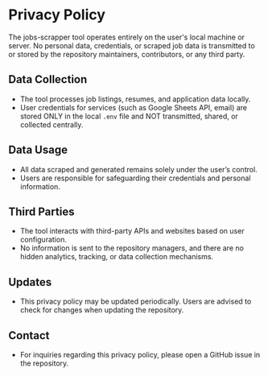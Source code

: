 # Privacy Policy

The jobs-scrapper tool operates entirely on the user's local machine or server. No personal data, credentials, or scraped job data is transmitted to or stored by the repository maintainers, contributors, or any third party.

## Data Collection
- The tool processes job listings, resumes, and application data locally.
- User credentials for services (such as Google Sheets API, email) are stored ONLY in the local `.env` file and NOT transmitted, shared, or collected centrally.

## Data Usage
- All data scraped and generated remains solely under the user’s control.
- Users are responsible for safeguarding their credentials and personal information.

## Third Parties
- The tool interacts with third-party APIs and websites based on user configuration.
- No information is sent to the repository managers, and there are no hidden analytics, tracking, or data collection mechanisms.

## Updates
- This privacy policy may be updated periodically. Users are advised to check for changes when updating the repository.

## Contact
- For inquiries regarding this privacy policy, please open a GitHub issue in the repository.
